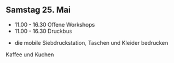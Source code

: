 ## Samstag 25. Mai

*   <span>11.00 - 16.30</span> Offene Workshops 
*   <span>11.00 - 16.30</span> Druckbus 
  * <p>die mobile Siebdruckstation, Taschen und Kleider bedrucken</p>

<span>Kaffee und Kuchen</span>